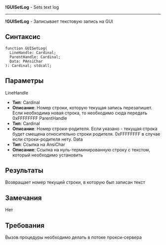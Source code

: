 **!GUISetLog** - Sets text log


---


**!GUISetLog** - Записывает текстовую запись на GUI

## Синтаксис ##
```
function GUISetLog(
  LineHandle: Cardinal;
  ParentHandle: Cardinal;
  Data: PAnsiChar
): Cardinal; stdcall;
```
## Параметры ##
LineHandle
  * **Тип**: Cardinal
  * **Описание**: Номер строки, которую текущая запись перезапишет. Если необходима новая строка, то необходимо сюда передать 0xFFFFFFFF
ParentHandle
  * **Тип**: Cardinal
  * **Описание**: Номер строки-родителя. Если указано - текущая строка будет смещена относительно строки родителя. 0xFFFFFFFF в случае если строки-родителя нету.
Data
  * **Тип**: Ссылка на AnsiChar
  * **Описание**: Ссылка на нуль-терминированную строку с текстом, который необходимо установить
## Результаты ##
Возвращает номер текущей строки, в которую был записан текст
## Замечания ##
Нет
## Требования ##
Вызов процедуры необходимо делать в потоке прокси-сервера